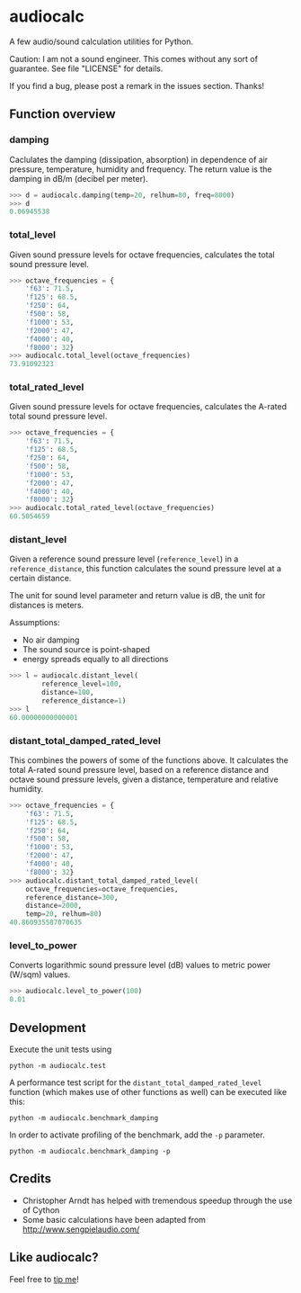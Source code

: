 audiocalc
=========

A few audio/sound calculation utilities for Python.

Caution: I am not a sound engineer. This comes without any sort of guarantee. See file "LICENSE" for details.

If you find a bug, please post a remark in the issues section. Thanks!

## Function overview

### damping

Caclulates the damping (dissipation, absorption) in dependence of air pressure, temperature, humidity and frequency. The return value is the damping in dB/m (decibel per meter).

```python
>>> d = audiocalc.damping(temp=20, relhum=80, freq=8000)
>>> d
0.06945538
```

### total_level

Given sound pressure levels for octave frequencies, calculates the total sound pressure level.

```python
>>> octave_frequencies = {
    'f63': 71.5,
    'f125': 68.5,
    'f250': 64,
    'f500': 58,
    'f1000': 53,
    'f2000': 47,
    'f4000': 40,
    'f8000': 32}
>>> audiocalc.total_level(octave_frequencies)
73.91092323
```

### total_rated_level

Given sound pressure levels for octave frequencies, calculates the A-rated total sound pressure level.

```python
>>> octave_frequencies = {
    'f63': 71.5,
    'f125': 68.5,
    'f250': 64,
    'f500': 58,
    'f1000': 53,
    'f2000': 47,
    'f4000': 40,
    'f8000': 32}
>>> audiocalc.total_rated_level(octave_frequencies)
60.5054659
```

### distant_level

Given a reference sound pressure level (`reference_level`) in a `reference_distance`, this function calculates the sound pressure level at a certain distance.

The unit for sound level parameter and return value is dB, the unit for distances is meters.

Assumptions:

* No air damping
* The sound source is point-shaped
* energy spreads equally to all directions

```python
>>> l = audiocalc.distant_level(
        reference_level=100,
        distance=100,
        reference_distance=1)
>>> l
60.00000000000001
```

### distant_total_damped_rated_level

This combines the powers of some of the functions above. It calculates the total A-rated sound pressure level, based on a reference distance and octave sound pressure levels, given a distance, temperature and relative humidity.

```python
>>> octave_frequencies = {
    'f63': 71.5,
    'f125': 68.5,
    'f250': 64,
    'f500': 58,
    'f1000': 53,
    'f2000': 47,
    'f4000': 40,
    'f8000': 32}
>>> audiocalc.distant_total_damped_rated_level(
    octave_frequencies=octave_frequencies,
    reference_distance=300,
    distance=2000,
    temp=20, relhum=80)
40.860935587070635
```

### level_to_power

Converts logarithmic sound pressure level (dB) values to metric power (W/sqm) values.

```python
>>> audiocalc.level_to_power(100)
0.01
```

## Development

Execute the unit tests using

    python -m audiocalc.test

A performance test script for the `distant_total_damped_rated_level` function (which makes use of other functions as well) can be executed like this:

    python -m audiocalc.benchmark_damping

In order to activate profiling of the benchmark, add the `-p` parameter.

    python -m audiocalc.benchmark_damping -p


## Credits

* Christopher Arndt has helped with tremendous speedup through the use of Cython
* Some basic calculations have been adapted from http://www.sengpielaudio.com/

## Like audiocalc?

Feel free to [tip me](https://www.gittip.com/marians/)!
